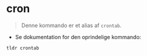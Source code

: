 # cron

> Denne kommando er et alias af `crontab`.

- Se dokumentation for den oprindelige kommando:

`tldr crontab`
